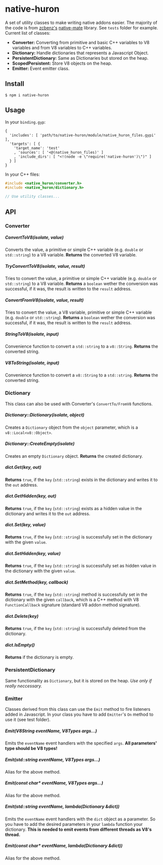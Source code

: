 # native-huron

A set of utility classes to make writing native addons easier. The majority of the code is from [zcbenz's](https://github.com/zcbenz) [native-mate](https://github.com/zcbenz/native-mate) library. See `tests` folder for example. Current list of classes:
- **Converter:** Converting from primitive and basic C++ variables to V8 variables and from V8 variables to C++ variables.
- **Dictionary:** Handle dictionaries that represents a Javascript Object.
- **PersistentDictionary:** Same as Dictionaries but stored on the heap.
- **ScopedPersistent:** Store V8 objects on the heap.
- **Emitter:** Event emitter class.

## Install
```
$ npm i native-huron
```

## Usage
In your `binding.gyp`:
``` gyp
{
  'includes': [ 'path/to/native-huron/module/native_huron_files.gypi' ],
  'targets': [ {
    'target_name': 'test'
    , 'sources': [ '<@(native_huron_files)' ]
    , 'include_dirs': [ "<!(node -e \"require('native-huron')\")" ]
  } ]
}
```

In your C++ files:
``` c++
#include <native_huron/converter.h>
#include <native_huron/dictionary.h>

// Use utility classes...
```

## API

### Converter

##### ConvertToV8(isolate, value)
Converts the value, a primitive or simple C++ variable (e.g. `double` or `std::string`) to a V8 variable. **Returns** the converted V8 variable.

##### TryConvertToV8(isolate, value, result)
Tries to convert the value, a primitive or simple C++ variable (e.g. `double` or `std::string`) to a V8 variable. **Returns** a `boolean` wether the conversion was successful, if it was, the result is written to the `result` address.

##### ConvertFromV8(isolate, value, result)
Tries to convert the value, a V8 variable, primitive or simple C++ variable (e.g. `double` or `std::string`). **Returns** a `boolean` wether the conversion was successful, if it was, the result is written to the `result` address.

##### StringToV8(isolate, input)
Convenience function to convert a `std::string` to a `v8::String`. **Returns** the converted string.

##### V8ToString(isolate, input)
Convenience function to convert a `v8::String` to a `std::string`. **Returns** the converted string.

### Dictionary
This class can also be used with Converter's `ConvertTo/FromV8` functions.

##### Dictionary::Dictionary(isolate, object)
Creates a `Dictionary` object from the `object` parameter, which is a `v8::Local<v8::Object>`.

##### Dictionary::CreateEmpty(isolate)
Creates an empty `Dictionary` object. **Returns** the created dictionary.

##### dict.Get(key, out)
**Returns** `true`, if the `key` (`std::string`) exists in the dictionary and writes it to the `out` address.

##### dict.GetHidden(key, out)
**Returns** `true`, if the `key` (`std::string`) exists as a hidden value in the dictionary and writes it to the `out` address.

##### dict.Set(key, value)
**Returns** `true`, if the `key` (`std::string`) is successfully set in the dictionary with the given `value`.

##### dict.SetHidden(key, value)
**Returns** `true`, if the `key` (`std::string`) is successfully set as hidden value in the dictionary with the given `value`.

##### dict.SetMethod(key, callback)
**Returns** `true`, if the `key` (`std::string`) method is successfully set in the dictionary with the given `callback`, which is a C++ method with V8 `FunctionCallback` signature (standard V8 addon method signature).

##### dict.Delete(key)
**Returns** `true`, if the `key` (`std::string`) is successfully deleted from the dictionary.

##### dict.IsEmpty()
**Returns** if the dictionary is empty.

### PersistentDictionary
Same functionality as `Dictionary`, but it is stored on the heap. *Use only if really neccessary.*

### Emitter
Classes derived from this class can use the `Emit` method to fire listeners added in Javascript. In your class you have to add `Emitter`'s `On` method to use it (see test folder).

##### Emit(V8String eventName, V8Types args...)
Emits the `eventName` event handlers with the specified `args`. **All parameters' type should be V8 types!**

##### Emit(std::string eventName, V8Types args...)
Alias for the above method.

##### Emit(const char* eventName, V8Types args...)
Alias for the above method.

##### Emit(std::string eventName, lambda(Dictionary &dict))
Emits the `eventName` event handlers with the `dict` object as a parameter. So you have to add the desired parameters in your `lambda` function your dictionary. **This is needed to emit events from different threads as V8's thread.**

##### Emit(const char* eventName, lambda(Dictionary &dict))
Alias for the above method.
